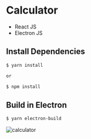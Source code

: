 # Calculator

* React JS
* Electron JS

## Install Dependencies

```bash
$ yarn install

or

$ npm install
```

## Build in Electron

```bash
$ yarn electron-build
```

![calculator]('screenshot.jpg')